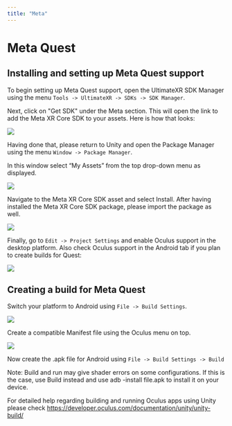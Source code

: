 ```yaml
---
title: "Meta"
---
```


# Meta Quest

## Installing and setting up Meta Quest support

To begin setting up Meta Quest support, open the UltimateXR SDK Manager using the menu `Tools -> UltimateXR -> SDKs -> SDK Manager`.

Next, click on "Get SDK" under the Meta section. This will open the link to add the Meta XR Core SDK to your assets. Here is how that looks:

![](/docs/guides/media/supported-platforms/Meta01AssetStore.png)

Having done that, please return to Unity and open the Package Manager using the menu `Window -> Package Manager`.

In this window select “My Assets” from the top drop-down menu as displayed.

![](/docs/guides/media/supported-platforms/Oculus02MyAssets.png)

Navigate to the Meta XR Core SDK asset and select Install. After having installed the Meta XR Core SDK package, please import the package as well.

![](/docs/guides/media/supported-platforms/Meta03PackageManager.png)

Finally, go to `Edit -> Project Settings` and enable Oculus support in the desktop platform. Also check Oculus support in the Android tab if you plan to create builds for Quest:

![](/docs/guides/media/supported-platforms/Oculus04Management1.png)

## Creating a build for Meta Quest

Switch your platform to Android using `File -> Build Settings`.

![](/docs/guides/media/supported-platforms/Oculus05Android.png)

Create a compatible Manifest file using the Oculus menu on top.

![](/docs/guides/media/supported-platforms/Meta06Manifest.png)

Now create the .apk file for Android using `File -> Build Settings -> Build`

Note: Build and run may give shader errors on some configurations. If this is the case, use Build instead and use adb -install file.apk to install it on your device.

For detailed help regarding building and running Oculus apps using Unity please check https://developer.oculus.com/documentation/unity/unity-build/
